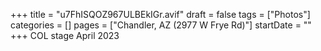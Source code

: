 +++
title = "u7FhISQOZ967ULBEkIGr.avif"
draft = false
tags = ["Photos"]
categories = []
pages = ["Chandler, AZ (2977 W Frye Rd)"]
startDate = ""
+++
COL stage April 2023
